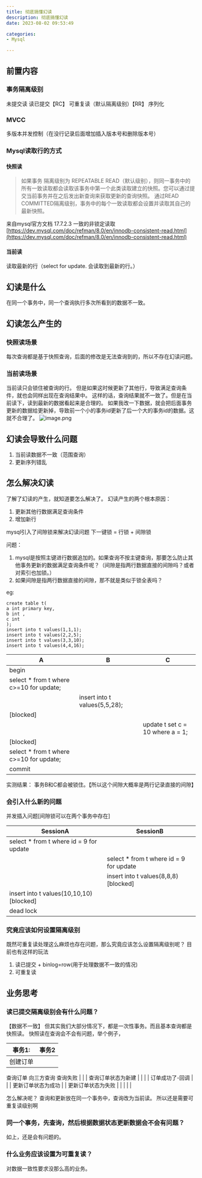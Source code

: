 ```yaml
---
title: 彻底搞懂幻读
description: 彻底搞懂幻读
date: 2023-08-02 09:53:49

categories:
- Mysql

---
```

<meta name="referrer" content="no-referrer" />
<!-- more -->

## 前置内容
### 事务隔离级别
未提交读
读已提交【RC】
可重复读（默认隔离级别）【RR】
序列化
### MVCC
多版本并发控制（在没行记录后面增加插入版本号和删除版本号）
### Mysql读取行的方式
#### 快照读
> 如果事务 隔离级别为 REPEATABLE READ（默认级别），则同一事务中的所有一致读取都会读取该事务中第一个此类读取建立的快照。您可以通过提交当前事务并在之后发出新查询来获取更新的查询快照。
> 通过READ COMMITTED隔离级别，事务中的每个一致读取都会设置并读取其自己的最新快照。

来自mysql官方文档 17.7.2.3 一致的非锁定读取[https://dev.mysql.com/doc/refman/8.0/en/innodb-consistent-read.html](https://dev.mysql.com/doc/refman/8.0/en/innodb-consistent-read.html)
#### 当前读
读取最新的行（select for update. 会读取到最新的行。）
## 幻读是什么
在同一个事务中，同一个查询执行多次所看到的数据不一致。
## 幻读怎么产生的
### 快照读场景
每次查询都是基于快照查询，后面的修改是无法查询到的，所以不存在幻读问题。
### 当前读场景
当前读只会锁住被查询的行。
但是如果这时候更新了其他行，导致满足查询条件，就也会同样出现在查询结果中。
这样的话，查询结果就不一致了。但是在当前读下，读到最新的数据看起来是合理的。
如果我改一下数据，就会把后面事务更新的数据给更新掉，导致前一个小的事务id更新了后一个大的事务id的数据。这就不合理了。
![image.png](https://cdn.nlark.com/yuque/0/2023/png/21760570/1678709224637-47e95c27-3357-46d8-b154-f1cb12ed3980.png#averageHue=%23f9f9f9&clientId=u7fa24a84-0e5c-4&from=paste&height=567&id=u4b0088ce&originHeight=1134&originWidth=1870&originalType=binary&ratio=1&rotation=0&showTitle=false&size=211999&status=done&style=none&taskId=u84e393f0-c11c-411a-81ec-3521987f319&title=&width=935)
## 幻读会导致什么问题

1. 当前读数据不一致（范围查询）
2. 更新序列错乱

## 怎么解决幻读
了解了幻读的产生，就知道要怎么解决了。
幻读产生的两个根本原因：

1. 更新其他行数据满足查询条件
2. 增加新行

mysql引入了间隙锁来解决幻读问题
下一键锁 = 行锁 + 间隙锁

问题：

1. mysql是按照主键进行数据追加的。如果查询不按主键查询，那要怎么防止其他事务更新的数据满足查询条件呢？（间隙是指两行数据直接的间隙吗？或者对索引也加锁。）
2. 如果间隙是指两行数据直接的间隙，那不就是类似于锁全表吗？

eg:
```
create table t(
a int primary key,
b int ,
c int
);
insert into t values(1,1,1);
insert into t values(2,2,5);
insert into t values(3,3,10);
insert into t values(4,4,16);
```
| A | B | C |
| --- | --- | --- |
| begin
select * from t where c>=10 for update; |  |  |
|  | insert into t values(5,5,28);
[blocked] |  |
|  |  | update t set c = 10 where a = 1;
[blocked] |
| select * from t where c>=10 for update; |  |  |
| commit |  |  |

实测结果：
事务B和C都会被锁住。【所以这个间隙大概率是两行记录直接的间隙】

### 会引入什么新的问题
并发插入问题[间隙锁可以在两个事务中存在]

| SessionA | SessionB |
| --- | --- |
| select * from t where id = 9 for update |  |
|  | select * from t where id = 9 for update |
|  | insert into t values(8,8,8) [blocked] |
| insert into t values(10,10,10)  [blocked] |  |
| dead lock |  |

### 究竟应该如何设置隔离级别
既然可重复读处理这么麻烦也存在问题，那么究竟应该怎么设置隔离级别呢？
目前也有这样的玩法

1. 读已提交 + binlog=row(用于处理数据不一致的情况)
2. 可重复读
## 业务思考
### 读已提交隔离级别会有什么问题？
【数据不一致】 但其实我们大部分情况下，都是一次性事务。而且基本查询都是快照读。
快照读在查询会不会有问题，举个例子，

| 事务1: | 事务2 |
| --- | --- |
| 创建订单
查询订单
向三方查询
查询失败 |  |
| 查询订单状态为新建 |  |
|  | 订单成功了-回调 |
|  | 更新订单状态为成功 |
| 更新订单状态为失败 |  |
|  |  |

怎么解决呢？ 查询和更新放在同一个事务中，查询改为当前读。
所以还是需要可重复读级别啊
### 同一个事务，先查询，然后根据数据状态更新数据会不会有问题？
如上，还是会有问题的。
### 什么业务应该设置为可重复读？
对数据一致性要求没那么高的业务。